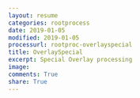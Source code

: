 ```yaml
---
layout: resume
categories: rootprocess
date: 2019-01-05
modified: 2019-01-05
processurl: rootproc-overlayspecial
title: OverlaySpecial
excerpt: Special Overlay processing
image: 
comments: True
share: True
---
```

